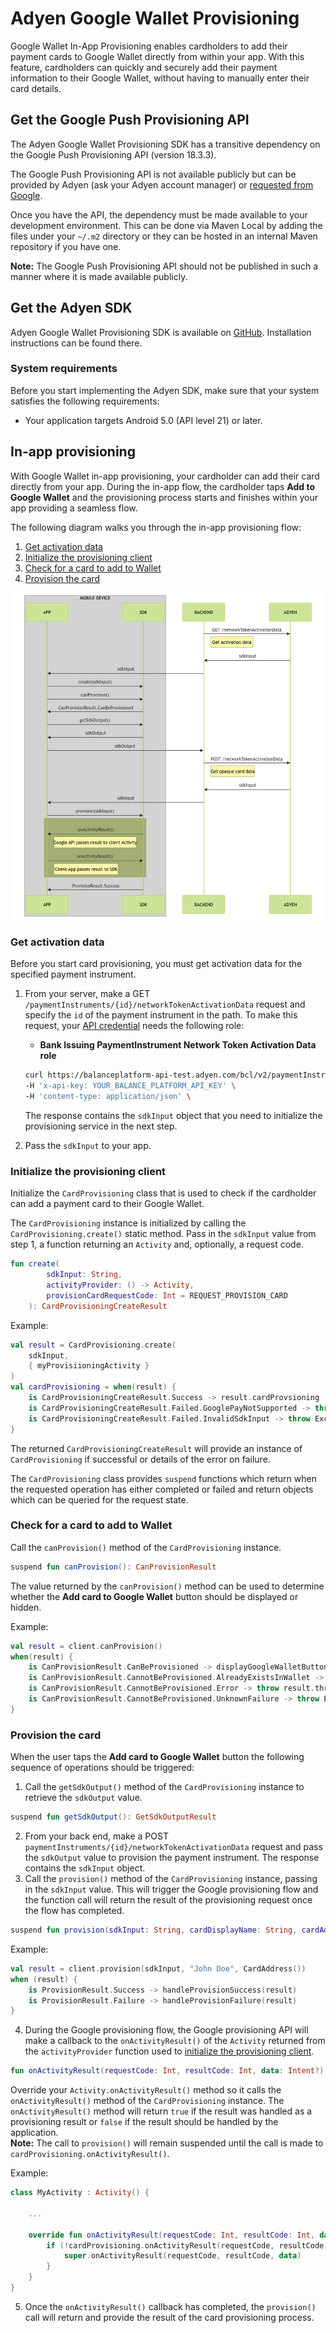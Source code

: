 # Adyen Google Wallet Provisioning

Google Wallet In-App Provisioning enables cardholders to add their payment cards to Google Wallet directly from within your app. With this feature, cardholders can quickly and securely add their payment information to their Google Wallet, without having to manually enter their card details.

## Get the Google Push Provisioning API

The Adyen Google Wallet Provisioning SDK has a transitive dependency on the Google Push Provisioning API (version 18.3.3). 

The Google Push Provisioning API is not available publicly but can be provided by Adyen (ask your Adyen account manager) or [requested from Google](https://support.google.com/faqs/contact/pp_api_allowlist). 

Once you have the API, the dependency must be made available to your development environment. This can be done via Maven Local by adding the files under your `~/.m2` directory or they can be hosted in an internal Maven repository if you have one. 

**Note:** The Google Push Provisioning API should not be published in such a manner where it is made available publicly.

## Get the Adyen SDK

Adyen Google Wallet Provisioning SDK is available on [GitHub](https://github.com/Adyen/adyen-google-pay-provisioning-android/). Installation instructions can be found there.

### System requirements

Before you start implementing the Adyen SDK, make sure that your system satisfies the following requirements:

- Your application targets Android 5.0 (API level 21) or later.

## In-app provisioning

With Google Wallet in-app provisioning, your cardholder can add their card directly from your app. During the in-app flow, the cardholder taps **Add to Google Wallet** and the provisioning process starts and finishes within your app providing a seamless flow.

The following diagram walks you through the in-app provisioning flow:

1. [Get activation data](#get-activation-data)
2. [Initialize the provisioning client](#initialize-the-provisioning-client)
3. [Check for a card to add to Wallet](#check-for-a-card-to-add-to-wallet)
4. [Provision the card](#provision-the-card)

![](resources/provisioning_flow.png)

### Get activation data

Before you start card provisioning, you must get activation data for the specified payment instrument.

1. From your server, make a GET `/paymentInstruments/{id}/networkTokenActivationData` request and specify the `id` of the payment instrument in the path. To make this request, your [API credential](/issuing/manage-access/api-credentials-web-service) needs the following role:

    - **Bank Issuing PaymentInstrument Network Token Activation Data role**

    ```bash
    curl https://balanceplatform-api-test.adyen.com/bcl/v2/paymentInstruments/{id}/networkTokenActivationData \
    -H 'x-api-key: YOUR_BALANCE_PLATFORM_API_KEY' \
    -H 'content-type: application/json' \
    ```

    The response contains the `sdkInput` object that you need to initialize the provisioning service in the next step.

2. Pass the `sdkInput` to your app.

### Initialize the provisioning client

Initialize the `CardProvisioning` class that is used to check if the cardholder can add a payment card to their Google Wallet.

The `CardProvisioning` instance is initialized by calling the `CardProvisioning.create()` static method. Pass in the `sdkInput` value from step 1, a function returning an `Activity` and, optionally, a request code. 

```kotlin
fun create(
        sdkInput: String,
        activityProvider: () -> Activity,
        provisionCardRequestCode: Int = REQUEST_PROVISION_CARD
    ): CardProvisioningCreateResult
```

Example:
```kotlin
val result = CardProvisioning.create(
    sdkInput,
    { myProvisiioningActivity }
)
val cardProvisioning = when(result) {
    is CardProvisioningCreateResult.Success -> result.cardProvsioning
    is CardProvisioningCreateResult.Failed.GooglePayNotSupported -> throw Exception("Google Pay not supported")
    is CardProvisioningCreateResult.Failed.InvalidSdkInput -> throw Exception("Invalid sdk input")
}
```

The returned `CardProvisioningCreateResult` will provide an instance of `CardProvisioning` if successful or details of the error on failure.

The `CardProvisioning` class provides `suspend` functions which return when the requested operation has either completed or failed and return objects which can be queried for the request state.

### Check for a card to add to Wallet

Call the `canProvision()` method of the `CardProvisioning` instance.

```kotlin
suspend fun canProvision(): CanProvisionResult
```

The value returned by the `canProvision()` method can be used to determine whether the **Add card to Google Wallet** button should be displayed or hidden.

Example:
```kotlin
val result = client.canProvision()
when(result) {
    is CanProvisionResult.CanBeProvisioned -> displayGoogleWalletButton()
    is CanProvisionResult.CannotBeProvisioned.AlreadyExistsInWallet -> hideGoogleWalletButton()
    is CanProvisionResult.CannotBeProvisioned.Error -> throw result.throwable
    is CanProvisionResult.CannotBeProvisioned.UnknownFailure -> throw Exception("Unknown failure")
}
```

### Provision the card

When the user taps the **Add card to Google Wallet** button the following sequence of operations should be triggered:

1. Call the `getSdkOutput()` method of the `CardProvisioning` instance to retrieve the `sdkOutput` value.
```kotlin
suspend fun getSdkOutput(): GetSdkOutputResult
```
2. From your back end, make a POST `paymentInstruments/{id}/networkTokenActivationData` request and pass the `sdkOutput` value to provision the payment instrument. The response contains the `sdkInput` object.
3. Call the `provision()` method of the `CardProvisioning` instance, passing in the `sdkInput` value. This will trigger the Google provisioning flow and the function call will return the result of the provisioning request once the flow has completed. 
```kotlin
suspend fun provision(sdkInput: String, cardDisplayName: String, cardAddress: CardAddress): ProvisionResult
```
Example:
```kotlin
val result = client.provision(sdkInput, "John Doe", CardAddress())
when (result) {
    is ProvisionResult.Success -> handleProvisionSuccess(result)
    is ProvisionResult.Failure -> handleProvisionFailure(result)
}
```
4. During the Google provisioning flow, the Google provisioning API will make a callback to the `onActivityResult()` of the `Activity` returned from the `activityProvider` function used to [initialize the provisioning client](#initialize-the-provisioning-client).
```kotlin
fun onActivityResult(requestCode: Int, resultCode: Int, data: Intent?): Boolean
```
Override your `Activity.onActivityResult()` method so it calls the `onActivityResult()` method of the `CardProvisioning` instance. The `onActivityResult()` method will return `true` if the result was handled as a provisioning result or `false` if the result should be handled by the application. <br>
**Note:** The call to `provision()` will remain suspended until the call is made to `cardProvisioning.onActivityResult()`.

Example:
```kotlin
class MyActivity : Activity() {

    ...

    override fun onActivityResult(requestCode: Int, resultCode: Int, data: Intent?) {
        if (!cardProvisioning.onActivityResult(requestCode, resultCode, data)) {
            super.onActivityResult(requestCode, resultCode, data)
        }
    }
}

```
5. Once the `onActivityResult()` callback has completed, the `provision()` call will return and provide the result of the card provisioning process.